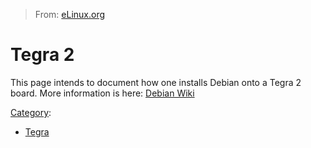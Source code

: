 > From: [eLinux.org](http://eLinux.org/Tegra_2 "http://eLinux.org/Tegra_2")


# Tegra 2



This page intends to document how one installs Debian onto a Tegra 2
board.
More information is here: [Debian
Wiki](http://wiki.debian.org/InstallingDebianOn/Tegra2)


[Category](http://eLinux.org/Special:Categories "Special:Categories"):

-   [Tegra](http://eLinux.org/index.php?title=Category:Tegra&action=edit&redlink=1 "Category:Tegra (page does not exist)")

